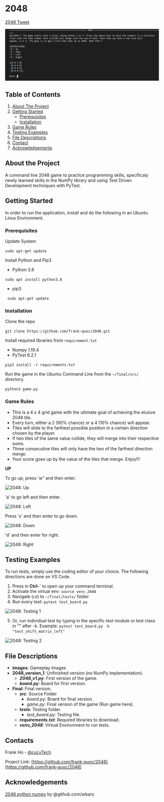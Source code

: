 # 2048

[2048 Tweet](https://twitter.com/culyTech/status/1351367472583041026?s=20)

<p align="center">
  <img src="/images/2048_start_game.png" alt="2048 Banner"/>
</p>

## Table of Contents

1. [About The Project](README.md#about-the-project)
2. [Getting Started](README.md#getting-started)
    * [Prerequisites](README.md#prerequisites)
    * [Installation](README.md#installation)
3. [Game Rules](README.md#game-rules)
4. [Testing Examples](README.md#testing-examples)
5. [File Descriptions](README.md#file-descriptions)
6. [Contact](README.md#contact)
7. [Acknowledgements](README.md#contact)

## About the Project

A command line 2048 game to practice programming skills, specificaly newly learned skills in the NumPy library and using Test Driven Development techniques with PyTest.

## Getting Started

In order to run the application, install and do the following in an Ubuntu Linux Environment.

### Prerequisites
Update System

```sudo apt-get update```

Install Python and Pip3
  * Python 3.8
  
```sudo apt install python3.8 ```

  * pip3
  
``` sudo apt-get update```

### Installation

Clone the repo
  
```git clone https://github.com/frank-quoc/2048.git```

Install required libraries from ```requirement.txt```
  * Numpy 1.19.4
  * PyTest 6.2.1
  
```pip3 install -r requirements.txt```

Run the game in the Ubuntu Command Line from the  ```~/final/src/``` directory.

```python3 game.py```

### Game Rules

* This is a 4 x 4 grid game with the ultimate goal of achieving the elusive 2048 tile.
* Every turn, either a 2 (90% chance) or a 4 (10% chance) will appear. 
* Tiles will slide to the farthest possible position in a certain direction chosen by the player.
* If two tiles of the same value collide, they will merge into their respective sums.
* Three consecutive tiles will only have the two of the farthest direction merge.
* Your score goes up by the value of the tiles that merge. Enjoy!!!

**UP**

To go up, press 'w" and then enter.

![2048: Up](/images/2048_up.png)

'a' to go left and then enter.

![2048: Left](/images/2048_left.png)

Press 's'  and then enter to go down.

![2048: Down](/images/2048_down.png)

'd' and then enter for right.

![2048: Right](/images/2048_right.png)

## Testing Examples

To run tests, simply use the coding editor of your choice. The following directions are done on VS Code.
1. Press in **Ctrl-\`** to open up your command terminal.
2. Activate the virtual env: ```source venv_2048```
3. Navigate (```cd```) to ```~/final/tests/``` folder
4. Run every test: ```pytest test_board.py```

![2048: Testing 1](/images/2048_pytest_1.png)

5. Or, run individual test by typing in the specific test module or test class in "" after -k. Example: ```pytest test_board.py -k "test_shift_matrix_left"```

![2048: Testing 2](/images/2048_pytest_2.png)

## File Descriptions
- **images**: Gameplay Images
- **2048_version_1**: Unfinished version (no NumPy implementation).
    - ***2048_v1.py***: First version of the game.
    - ***board.py***: Board for first version.
- **Final**: Final version.
    - ***src***: Source Folder
        - *board.py*: Board for final version.
        - *game.py*: Final version of the game (Run game here).
    - ***tests***: Testing folder.
        - *test_board.py*: Testing file.
    - ***requirements.txt***: Required libraries to download.
    - ***venv_2048***: Virtual Environment to run tests.

## Contacts

Frank Ho - [@cuLyTech](https://twitter.com/culyTech)

Project Link: [https://github.com/frank-quoc/2048](https://github.com/frank-quoc/2048)

## Acknowledgements
[2048 python numpy](https://gist.github.com/wbars/88df9704306629c40c7929e691b48b98) by @github.com/wbars

